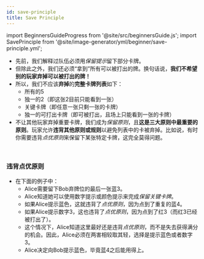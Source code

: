 ```yaml
---
id: save-principle
title: Save Principle
---
```


import BeginnersGuideProgress from '@site/src/beginnersGuide.js';
import SavePrinciple from '@site/image-generator/yml/beginner/save-principle.yml';

<BeginnersGuideProgress id="save-principle" />

- 先前，我们解释过队伍必须用*保留提示*留下部分卡牌。
- 但除此之外，我们还必须“拿到”所有可以被打出的牌。换句话说，**我们不希望别的玩家弃掉可以被打出的牌！**
- 所以，我们不应该**弃掉**的**完整卡牌列表**如下：
  - 所有的5
  - 独一的2（即这张2目前只能看到一张）
  - 关键卡牌（即任意一张只剩一张的卡牌）
  - 独一的可打出卡牌（即可被打出，且场上只能看到一张的卡牌）
- 不让其他玩家弃掉重要卡牌，我们成为*保留原则*，且**这是三大原则中最重要的原则**。玩家允许**违背其他原则或规则**以避免列表中的卡被弃掉。比如说，有时你需要违背*点优原则*来保留下某张特定卡牌，这完全莫得问题。

<br />

### 违背点优原则

- 在下面的例子中：
  - Alice需要留下Bob弃牌位的最后一张蓝3。
  - Alice知道她可以使用数字提示或颜色提示来完成*保留关键卡牌*。
  - 如果Alice提示蓝色，这就违背了*点优原则*，因为点到了重复的蓝4。
  - 如果Alice提示数字3，这也违背了*点优原则*，因为点到了红3（而红3已经被打出了）。
  - 这个情况下，Alice知道这里最好还是违背*点优原则*，而不是失去获得满分的机会。因此，Alice必须在两害相较取其轻，选择是提示蓝色或者数字3。
  - Alice决定向Bob提示蓝色，毕竟蓝4之后能用得上。

<SavePrinciple />
